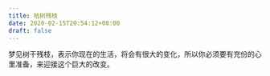```yaml
---
title: 枯树残枝
date: 2020-02-15T20:54:12+08:00
draft: false
---
```


梦见树干残枝，表示你现在的生活，将会有很大的变化，所以你必须要有充份的心里准备，来迎接这个巨大的改变。

